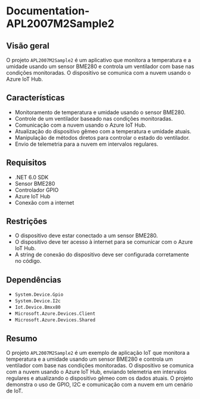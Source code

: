 # Documentation-APL2007M2Sample2

## Visão geral
O projeto `APL2007M2Sample2` é um aplicativo que monitora a temperatura e a umidade usando um sensor BME280 e controla um ventilador com base nas condições monitoradas. O dispositivo se comunica com a nuvem usando o Azure IoT Hub.

## Características
- Monitoramento de temperatura e umidade usando o sensor BME280.
- Controle de um ventilador baseado nas condições monitoradas.
- Comunicação com a nuvem usando o Azure IoT Hub.
- Atualização do dispositivo gêmeo com a temperatura e umidade atuais.
- Manipulação de métodos diretos para controlar o estado do ventilador.
- Envio de telemetria para a nuvem em intervalos regulares.

## Requisitos
- .NET 6.0 SDK
- Sensor BME280
- Controlador GPIO
- Azure IoT Hub
- Conexão com a internet

## Restrições
- O dispositivo deve estar conectado a um sensor BME280.
- O dispositivo deve ter acesso à internet para se comunicar com o Azure IoT Hub.
- A string de conexão do dispositivo deve ser configurada corretamente no código.

## Dependências
- `System.Device.Gpio`
- `System.Device.I2c`
- `Iot.Device.Bmxx80`
- `Microsoft.Azure.Devices.Client`
- `Microsoft.Azure.Devices.Shared`

## Resumo
O projeto `APL2007M2Sample2` é um exemplo de aplicação IoT que monitora a temperatura e a umidade usando um sensor BME280 e controla um ventilador com base nas condições monitoradas. O dispositivo se comunica com a nuvem usando o Azure IoT Hub, enviando telemetria em intervalos regulares e atualizando o dispositivo gêmeo com os dados atuais. O projeto demonstra o uso de GPIO, I2C e comunicação com a nuvem em um cenário de IoT.